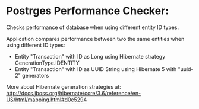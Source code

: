 # Postrges Performance Checker:

Checks performance of database when using different entity ID types.

Application compares performance between two the same entities when using different ID types:
- Entity "Transaction" with ID as Long using Hibernate strategy GenerationType.IDENTITY
- Entity "Transaction" with ID as UUID String using Hibernate 5 with "uuid-2" generators

More about Hibernate generation strategies at: http://docs.jboss.org/hibernate/core/3.6/reference/en-US/html/mapping.html#d0e5294
